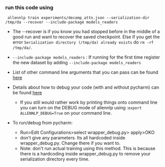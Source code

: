 ### run this code using

` allennlp train experiments/decomp_attn.json --serialization-dir /tmp/da --recover --include-package models_readers`

- The --recover is if you know you had stopped before in the middle of a good run and want to recover the saved 
checkpoint. Else if you get the error `Serialization directory (/tmp/da) already exists` do `rm -rf /tmp/da/`.  

- `--include-package models_readers` : If running for the first time register the new dataset by adding `--include-package models_readers`


- List of other command line arguments that you can pass can be found [here](https://github.com/allenai/allennlp/blob/master/allennlp/commands/train.py)
- Details about how to debug your code (with and without pycharm) can be found [here](https://github.com/allenai/allennlp/blob/master/tutorials/how_to/using_a_debugger.md)
    - If you still would rather work by printing things onto command line you can turn on the DEBUG mode of allennlp using :`export ALLENNLP_DEBUG=True` on your command line.

- To run/debug from pycharm:
    - Run>Edit Configurations>select wrapper_debug.py> apply>OKO
    - don't give any parameters. Its all hardcoded inside wrapper_debug.py. Change there if you want to.
    - Note: don't run actual training using this method. This is because there is a hardcoding inside wrapper_debug.py to remove your serialization directory every time.